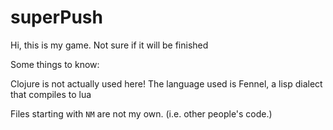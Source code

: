 
# superPush
Hi, this is my game. Not sure if it will be finished



Some things to know:

Clojure is not actually used here! The language used is Fennel, a lisp dialect that compiles to lua

Files starting with `NM` are not my own. (i.e. other people's code.)


